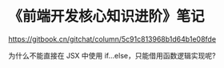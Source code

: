 # 《前端开发核心知识进阶》笔记

https://gitbook.cn/gitchat/column/5c91c813968b1d64b1e08fde

为什么不能直接在 JSX 中使用 if…else，只能借用函数逻辑实现呢?
